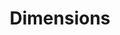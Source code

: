 ---
bigquery: https://console.cloud.google.com/bigquery?p=covid-19-dimensions-ai&page=table&d=data&t=publications
contributors: Digital Science, https://www.digital-science.com/
cost: Free for personal, non-commercial use.
description: Dimensions contains more than 100 million publications, ranging from
  articles published in scholarly journals, books and book chapters, to preprints
  and conference proceedings. All publications are contextualized with linked data
  sets, funding, publications, patents, clinical trials, and policy documents. You
  can also view associated categories, funders, institutions, and researcher profiles.
documentation: https://docs.dimensions.ai/bigquery/index.html
last_edit: 04/06/2022, 15:25:48
location: https://www.dimensions.ai/products/free/
maintained_by: Digital Science, https://www.digital-science.com/
schema_fields:
- created_date
- reference_ids
- journal_lists
- legal_events
- address
- category_icrp_cso
- funding_amount
- original_title
- start_date
- name
- language
- category_hrcs_rac
- associated_publication_arxiv_id
- external_ids
- current_assignee_orgs
- date_inserted
- original_assignee_countries
- description
- mesh_headings
- journal
- priority_year
- end_date
- resulting_publication_ids
- funding_chf
- year
- funding_cny
- citations
- labels
- publisher
- publication_year
- funding_eur
- repository_url
- filing_status
- cpc
- metrics
- pmcid
- filing_date
- category_bra
- associated_grant_ids
- assignee_orgs
- date_online
- family_count
- funder_org_countries
- registry
- filing_year
- eisbn
- research_org_cities
- acronyms
- funding_usd
- email_address
- editors
- date_print
- citations_count
- research_org_state_codes
- funder_countries
- gender
- acknowledgements
- book_series_title
- brief_title
- application_number
- linkout
- research_org_state_names
- isbn
- pmid
- funder_orgs
- abstract
- original_assignee_orgs
- volume
- organisation_details
- category_hrcs_hc
- investigators
- status
- research_org_countries
- category_icrp_ct
- granted_year
- associated_publication_doi
- patent_ids
- funder_org_acronyms
- concepts
- wikipedia_url
- repository_name
- funding_gbp
- relationships
- title
- priority_date
- funding_currency
- embargo_date
- category_rcdc
- date
- clinical_trial_ids
- ipcr
- research_org_city_names
- funder_org
- aliases
- doi
- original_abstract
- categories
- date_imported_gbq
- legal_status
- mesh_terms
- interventions
- category_for
- arxiv_id
- assignee_countries
- id
- associated_publication_pmid
- funding_cad
- publication_date
- conditions
- links
- family_id
- supporting_grant_ids
- end_year
- foa_number
- category_hra
- research_orgs
- resulting_publication_doi
- active_years
- funding_aud
- current_assignee_countries
- cited_by_ids
- funding_jpy
- expiration_date
- granted_date
- inventor_names
- research_org_country_names
- subtitles
- jurisdiction
- pages
- funding_nzd
- issue
- parent_id
- funder_org_cities
- type
- types
- kind
- repository_id
- funding_details
- family_members_ids
- proceedings_title
- original_assignee
- citation_string
- source_id
- conference
- start_year
- license
- altmetrics
- current_assignee
- funder_org_state_codes
- date_normal
- expiration_year
- open_access_categories
- acronym
- phase
- date_modified
- associated_publication_id
- open_access_categories_v2
- publication_ids
- category_uoa
- authors
- category_sdg
- book_title
- established
- researcher_ids
- grant_number
shortname: dimensions
tags:
- scholarly literature
- patents
- funding
- clinical trials
- academic profiles
terms_of_use: 'Use of both the Dimensions COVID-19 dataset and full Dimensions dataset
  are subject to the Dimensions Terms of use: https://www.dimensions.ai/policies-terms-legal '
title: Dimensions
uuid: dcff88bd-fe6b-4fdb-8159-809bf9d7bc1c
---